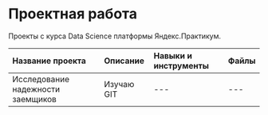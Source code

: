 # Проектная работа
Проекты с курса Data Science платформы Яндекс.Практикум.

|Название проекта|Описание|Навыки и инструменты|Файлы|
| :---------------------- | :---------------------- | :---------------------- | :---------------------- |
|Исследование надежности заемщиков|Изучаю GIT|---|---|
